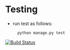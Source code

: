 Testing
=======

* run test as follows:

        python manage.py test


[![Build Status](https://travis-ci.org/unicefuganda/uSurvey.svg)](https://travis-ci.org/unicefuganda/uSurvey)